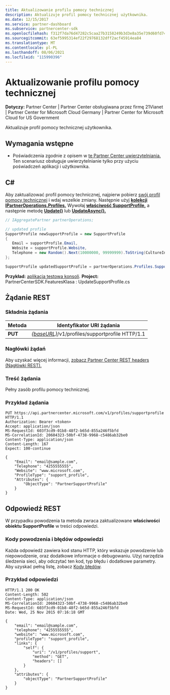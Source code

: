 ```yaml
---
title: Aktualizowanie profilu pomocy technicznej
description: Aktualizuje profil pomocy technicznej użytkownika.
ms.date: 12/15/2017
ms.service: partner-dashboard
ms.subservice: partnercenter-sdk
ms.openlocfilehash: f312f7da76d47282c5caa27b3158249b3d3e8a35e739d60fd74525705c0e7cf3
ms.sourcegitcommit: 63ef5995314ef22f29768132dff2acf45914ea84
ms.translationtype: MT
ms.contentlocale: pl-PL
ms.lasthandoff: 08/06/2021
ms.locfileid: "115990396"
---
```

# <a name="update-support-profile"></a>Aktualizowanie profilu pomocy technicznej

**Dotyczy:** Partner Center | Partner Center obsługiwana przez firmę 21Vianet | Partner Center for Microsoft Cloud Germany | Partner Center for Microsoft Cloud for US Government

Aktualizuje profil pomocy technicznej użytkownika.

## <a name="prerequisites"></a>Wymagania wstępne

- Poświadczenia zgodnie z opisem w [te Partner Center uwierzytelniania.](partner-center-authentication.md) Ten scenariusz obsługuje uwierzytelnianie tylko przy użyciu poświadczeń aplikacji i użytkownika.

## <a name="c"></a>C\#

Aby zaktualizować profil pomocy technicznej, najpierw pobierz [swój profil pomocy technicznej](get-support-profile.md) i wdaj wszelkie zmiany. Następnie użyj [**kolekcji IPartnerOperations.Profiles.**](/dotnet/api/microsoft.store.partnercenter.ipartner.profiles) Wywołaj [**właściwość SupportProfile,**](/dotnet/api/microsoft.store.partnercenter.profiles.isupportprofile) a następnie metodę [**Update()**](/dotnet/api/microsoft.store.partnercenter.profiles.isupportprofile.update) lub [**UpdateAsync().**](/dotnet/api/microsoft.store.partnercenter.profiles.isupportprofile.updateasync)

``` csharp
// IAggregatePartner partnerOperations;

// updated profile
SupportProfile newSupportProfile = new SupportProfile
{
   Email = supportProfile.Email,
   Website = supportProfile.Website,
   Telephone = new Random().Next(10000000, 99999999).ToString(CultureInfo.InvariantCulture)
};

SupportProfile updatedSupportProfile = partnerOperations.Profiles.SupportProfile.Update(newSupportProfile);
```

**Przykład:** [aplikacja testowa konsoli](console-test-app.md). **Project:** PartnerCenterSDK.FeaturesKlasa : UpdateSupportProfile.cs

## <a name="rest-request"></a>Żądanie REST

### <a name="request-syntax"></a>Składnia żądania

| Metoda  | Identyfikator URI żądania                                                                     |
|---------|---------------------------------------------------------------------------------|
| **PUT** | [*{baseURL}*](partner-center-rest-urls.md)/v1/profiles/supportprofile HTTP/1.1 |

### <a name="request-headers"></a>Nagłówki żądań

Aby uzyskać więcej informacji, [zobacz Partner Center REST headers (Nagłówki REST).](headers.md)

### <a name="request-body"></a>Treść żądania

Pełny zasób profilu pomocy technicznej.

### <a name="request-example"></a>Przykład żądania

```http
PUT https://api.partnercenter.microsoft.com/v1/profiles/supportprofile HTTP/1.1
Authorization: Bearer <token>
Accept: application/json
MS-RequestId: 603f3cd9-01b8-48f2-b65d-855a246f5bfd
MS-CorrelationId: 20604323-50bf-4738-9968-c5486ab32be0
Content-Type: application/json
Content-Length: 167
Expect: 100-continue

{
    "Email": "email@sample.com",
    "Telephone": "4255555555",
    "Website": "www.microsoft.com",
    "ProfileType": "support_profile",
    "Attributes": {
        "ObjectType": "PartnerSupportProfile"
    }
}
```

## <a name="rest-response"></a>Odpowiedź REST

W przypadku powodzenia ta metoda zwraca zaktualizowane **właściwości obiektu SupportProfile** w treści odpowiedzi.

### <a name="response-success-and-error-codes"></a>Kody powodzenia i błędów odpowiedzi

Każda odpowiedź zawiera kod stanu HTTP, który wskazuje powodzenie lub niepowodzenie, oraz dodatkowe informacje o debugowaniu. Użyj narzędzia śledzenia sieci, aby odczytać ten kod, typ błędu i dodatkowe parametry. Aby uzyskać pełną listę, zobacz [Kody błędów](error-codes.md).

### <a name="response-example"></a>Przykład odpowiedzi

```http
HTTP/1.1 200 OK
Content-Length: 502
Content-Type: application/json
MS-CorrelationId: 20604323-50bf-4738-9968-c5486ab32be0
MS-RequestId: 603f3cd9-01b8-48f2-b65d-855a246f5bfd
Date: Wed, 25 Nov 2015 07:16:18 GMT

{
    "email": "email@sample.com",
    "telephone": "4255555555",
    "website": "www.microsoft.com",
    "profileType": "support_profile",
    "links": {
        "self": {
            "uri": "/v1/profiles/support",
            "method": "GET",
            "headers": []
        }
    },
    "attributes": {
        "objectType": "PartnerSupportProfile"
    }
}
```
